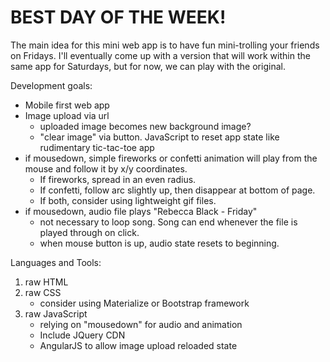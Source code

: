 # BEST DAY OF THE WEEK!

The main idea for this mini web app is to have fun mini-trolling your friends on Fridays. I'll eventually come up with a version that will work within the same app for Saturdays, but for now, we can play with the original.

Development goals:
- Mobile first web app
- Image upload via url
    - uploaded image becomes new background image?
    - "clear image" via button. JavaScript to reset app state like rudimentary tic-tac-toe app
- if mousedown, simple fireworks or confetti animation will play from the mouse and follow it by x/y coordinates.
    - If fireworks, spread in an even radius.
    - If confetti, follow arc slightly up, then disappear at bottom of page.
    - If both, consider using lightweight gif files.
- if mousedown, audio file plays "Rebecca Black - Friday"
    - not necessary to loop song. Song can end whenever the file is played through on click.
    - when mouse button is up, audio state resets to beginning.

Languages and Tools:
1. raw HTML
2. raw CSS
    - consider using Materialize or Bootstrap framework
3. raw JavaScript
    - relying on "mousedown" for audio and animation
    - Include JQuery CDN
    - AngularJS to allow image upload reloaded state
